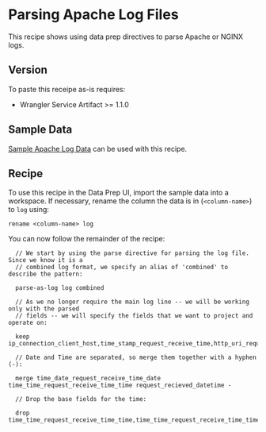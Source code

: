 # Parsing Apache Log Files

This recipe shows using data prep directives to parse Apache or NGINX logs.


## Version

To paste this receipe as-is requires:

* Wrangler Service Artifact >= 1.1.0


## Sample Data

[Sample Apache Log Data](sample/apache-combined-logs.log) can be used with this recipe.


## Recipe

To use this recipe in the Data Prep UI, import the sample data into a workspace.
If necessary, rename the column the data is in (`<column-name>`) to `log` using:

```
rename <column-name> log
```

You can now follow the remainder of the recipe:

```
  // We start by using the parse directive for parsing the log file. Since we know it is a
  // combined log format, we specify an alias of 'combined' to describe the pattern:

  parse-as-log log combined

  // As we no longer require the main log line -- we will be working only with the parsed
  // fields -- we will specify the fields that we want to project and operate on:

  keep ip_connection_client_host,time_stamp_request_receive_time,http_uri_request_referer,http_useragent_request_user_agent,http_path_request_referer_path,http_protocol_request_referer_protocol,time_date_request_receive_time_date,time_time_request_receive_time_time,bytes_response_body_bytes

  // Date and Time are separated, so merge them together with a hyphen (-):

  merge time_date_request_receive_time_date time_time_request_receive_time_time request_recieved_datetime -

  // Drop the base fields for the time:

  drop time_time_request_receive_time_time,time_time_request_receive_time_time

```
